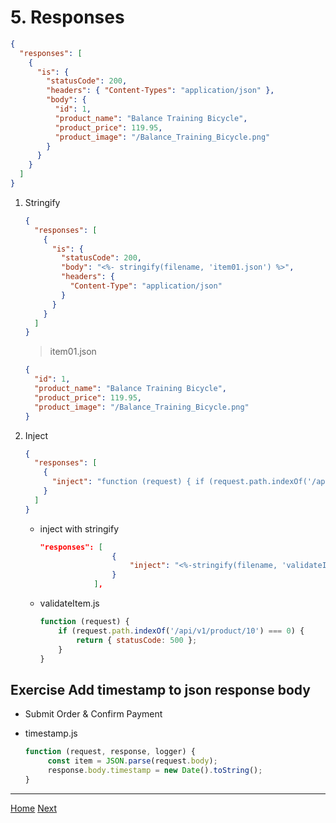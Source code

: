 # 5. Responses

```json
{
  "responses": [
    {
      "is": {
        "statusCode": 200,
        "headers": { "Content-Types": "application/json" },
        "body": {
          "id": 1,
          "product_name": "Balance Training Bicycle",
          "product_price": 119.95,
          "product_image": "/Balance_Training_Bicycle.png"
        }
      }
    }
  ]
}
```

1. Stringify

   ```json
   {
     "responses": [
       {
         "is": {
           "statusCode": 200,
           "body": "<%- stringify(filename, 'item01.json') %>",
           "headers": {
             "Content-Type": "application/json"
           }
         }
       }
     ]
   }
   ```

   > item01.json

   ```json
   {
     "id": 1,
     "product_name": "Balance Training Bicycle",
     "product_price": 119.95,
     "product_image": "/Balance_Training_Bicycle.png"
   }
   ```

2. Inject

   ```json
   {
     "responses": [
       {
         "inject": "function (request) { if (request.path.indexOf('/api/v1/product/10') === 0) { return { statusCode: 500 }; } }"
       }
     ]
   }
   ```

   - inject with stringify

     ```json
     "responses": [
                     {
                         "inject": "<%-stringify(filename, 'validateItem.js') %>"
                     }
                 ],
     ```

   - validateItem.js

     ```js
     function (request) {
         if (request.path.indexOf('/api/v1/product/10') === 0) {
             return { statusCode: 500 };
         }
     }
     ```

## Exercise Add timestamp to json response body

- Submit Order & Confirm Payment
- timestamp.js

  ```js
  function (request, response, logger) {
       const item = JSON.parse(request.body);
       response.body.timestamp = new Date().toString();
  }
  ```

---

[Home](README.md) [Next](./06-Behaviors.md)
